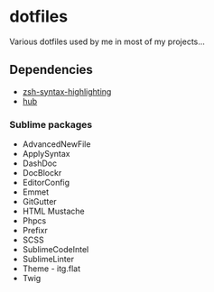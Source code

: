 dotfiles
========

Various dotfiles used by me in most of my projects...

## Dependencies

* [zsh-syntax-highlighting](https://github.com/zsh-users/zsh-syntax-highlighting)
* [hub](http://hub.github.com/)

### Sublime packages
* AdvancedNewFile
* ApplySyntax
* DashDoc
* DocBlockr
* EditorConfig
* Emmet
* GitGutter
* HTML Mustache
* Phpcs
* Prefixr
* SCSS
* SublimeCodeIntel
* SublimeLinter
* Theme - itg.flat
* Twig
